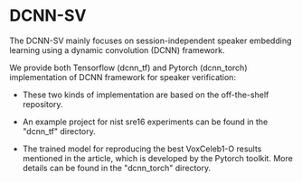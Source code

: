 # DCNN-SV
The DCNN-SV mainly focuses on session-independent speaker embedding learning using a dynamic convolution (DCNN) framework.

We provide both Tensorflow (dcnn_tf) and Pytorch (dcnn_torch) implementation of DCNN framework for speaker verification:

* These two kinds of implementation are based on the off-the-shelf repository.

* An example project for nist sre16 experiments can be found in the "dcnn_tf" directory.   

* The trained model for reproducing the best VoxCeleb1-O results mentioned in the article, which is developed by the Pytorch toolkit. More details can be found in the "dcnn_torch" directory.
